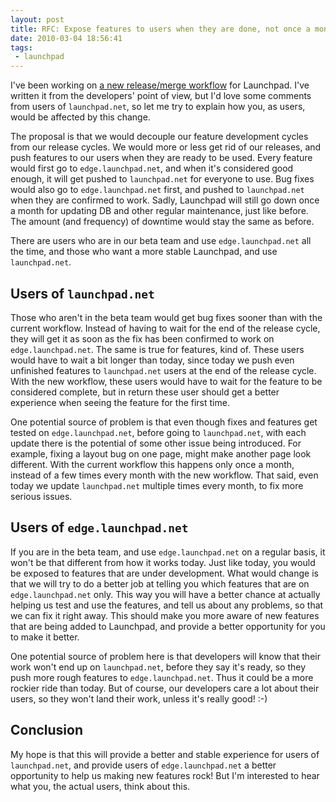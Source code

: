 ```yaml
---
layout: post
title: RFC: Expose features to users when they are done, not once a month
date: 2010-03-04 18:56:41
tags:
 - launchpad
---
```


I've been working on [a new release/merge workflow][0] for Launchpad.
I've written it from the developers' point of view, but I'd love some
comments from users of `launchpad.net`, so let me try to explain how you, as
users, would be affected by this change.

[0]: https://dev.launchpad.net/MergeWorkflowDraft

The proposal is that we would decouple our feature development cycles
from our release cycles. We would more or less get rid of our releases,
and push features to our users when they are ready to be used. Every
feature would first go to `edge.launchpad.net`, and when it's considered
good enough, it will get pushed to `launchpad.net` for everyone to use.
Bug fixes would also go to `edge.launchpad.net` first, and pushed to
`launchpad.net` when they are confirmed to work. Sadly, Launchpad will still go down once a month for updating DB and other regular maintenance, just like before. The amount (and frequency) of downtime would stay the same as before.

There are users who are in our beta team and use `edge.launchpad.net`
all the time, and those who want a more stable Launchpad, and use
`launchpad.net`.

Users of `launchpad.net`
------------------------

Those who aren't in the beta team would get bug fixes sooner than with
the current workflow. Instead of having to wait for the end of the
release cycle, they will get it as soon as the fix has been confirmed to
work on `edge.launchpad.net`. The same is true for features, kind of.
These users would have to wait a bit longer than today, since today we
push even unfinished features to `launchpad.net` users at the end of the
release cycle. With the new workflow, these users would have to wait for
the feature to be considered complete, but in return these user should get
a better experience when seeing the feature for the first time.

One potential source of problem is that even though fixes and features
get tested on `edge.launchpad.net`, before going to `launchpad.net`,
with each update there is the potential of some other issue being introduced. For example, fixing a layout bug on one page, might make another page look different.
With the current workflow this happens only once a month, instead of a
few times every month with the new workflow. That said, even today we
update `launchpad.net` multiple times every month, to fix more serious
issues.


Users of `edge.launchpad.net`
-----------------------------

If you are in the beta team, and use `edge.launchpad.net` on a regular
basis, it won't be that different from how it works today. Just like today, you
would be exposed to features that are under development. What would
change is that we will try to do a better job at telling you which
features that are on `edge.launchpad.net` only. This way you will have a
better chance at actually helping us test and use the features, and
tell us about any problems, so that we can fix it right away. This
should make you more aware of new features that are being added to Launchpad, and provide a better opportunity for you to make it better.

One potential source of problem here is that developers will know that
their work won't end up on `launchpad.net`, before they say it's ready,
so they push more rough features to `edge.launchpad.net`. Thus it could be
a more rockier ride than today. But of course, our developers care a lot 
about their users, so they won't land their work, unless it's really good! :-)

Conclusion
----------

My hope is that this will provide a better and stable experience for users of `launchpad.net`, and provide users of `edge.launchpad.net` a better opportunity to help us making new features rock! But I'm interested to hear what you, the actual users, think about this.
